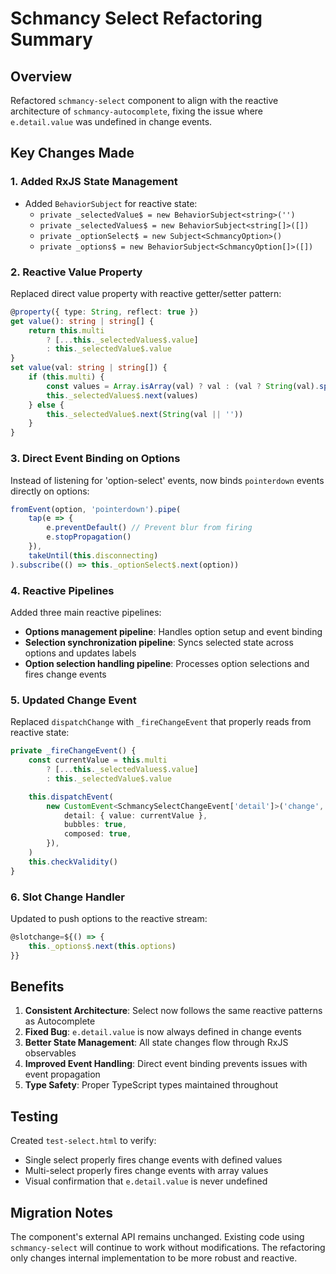 # Schmancy Select Refactoring Summary

## Overview
Refactored `schmancy-select` component to align with the reactive architecture of `schmancy-autocomplete`, fixing the issue where `e.detail.value` was undefined in change events.

## Key Changes Made

### 1. Added RxJS State Management
- Added `BehaviorSubject` for reactive state:
  - `private _selectedValue$ = new BehaviorSubject<string>('')`
  - `private _selectedValues$ = new BehaviorSubject<string[]>([])`
  - `private _optionSelect$ = new Subject<SchmancyOption>()`
  - `private _options$ = new BehaviorSubject<SchmancyOption[]>([])`

### 2. Reactive Value Property
Replaced direct value property with reactive getter/setter pattern:
```typescript
@property({ type: String, reflect: true })
get value(): string | string[] {
    return this.multi
        ? [...this._selectedValues$.value]
        : this._selectedValue$.value
}
set value(val: string | string[]) {
    if (this.multi) {
        const values = Array.isArray(val) ? val : (val ? String(val).split(',') : [])
        this._selectedValues$.next(values)
    } else {
        this._selectedValue$.next(String(val || ''))
    }
}
```

### 3. Direct Event Binding on Options
Instead of listening for 'option-select' events, now binds `pointerdown` events directly on options:
```typescript
fromEvent(option, 'pointerdown').pipe(
    tap(e => {
        e.preventDefault() // Prevent blur from firing
        e.stopPropagation()
    }),
    takeUntil(this.disconnecting)
).subscribe(() => this._optionSelect$.next(option))
```

### 4. Reactive Pipelines
Added three main reactive pipelines:
- **Options management pipeline**: Handles option setup and event binding
- **Selection synchronization pipeline**: Syncs selected state across options and updates labels
- **Option selection handling pipeline**: Processes option selections and fires change events

### 5. Updated Change Event
Replaced `dispatchChange` with `_fireChangeEvent` that properly reads from reactive state:
```typescript
private _fireChangeEvent() {
    const currentValue = this.multi
        ? [...this._selectedValues$.value]
        : this._selectedValue$.value

    this.dispatchEvent(
        new CustomEvent<SchmancySelectChangeEvent['detail']>('change', {
            detail: { value: currentValue },
            bubbles: true,
            composed: true,
        }),
    )
    this.checkValidity()
}
```

### 6. Slot Change Handler
Updated to push options to the reactive stream:
```typescript
@slotchange=${() => {
    this._options$.next(this.options)
}}
```

## Benefits

1. **Consistent Architecture**: Select now follows the same reactive patterns as Autocomplete
2. **Fixed Bug**: `e.detail.value` is now always defined in change events
3. **Better State Management**: All state changes flow through RxJS observables
4. **Improved Event Handling**: Direct event binding prevents issues with event propagation
5. **Type Safety**: Proper TypeScript types maintained throughout

## Testing

Created `test-select.html` to verify:
- Single select properly fires change events with defined values
- Multi-select properly fires change events with array values
- Visual confirmation that `e.detail.value` is never undefined

## Migration Notes

The component's external API remains unchanged. Existing code using `schmancy-select` will continue to work without modifications. The refactoring only changes internal implementation to be more robust and reactive.